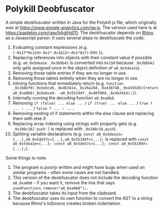 # Polykill Deobfuscator
A simple deobfuscator written in Java for the Polykill js file, which originally was at https://www.googie-anaiytics.com/ga.js.
The version used here is at https://pastebin.com/raw/hAgtHd70.
The deobfuscator depends on [Rhino](https://github.com/mozilla/rhino) as a Javascript parser.
It uses several steps to deobfuscate the code:
1. Evaluating constant expressions (e.g. `(-0x17*0x12d+-0x1*-0x1b13+-0x1*0x7)` into `1`).
2. Replacing references into objects with their constant value if possible (e.g. `a0_0x5dea1e._0x3b6b41` is converted into `0x150` because `_0x3b6b41` only gets assigned once in the object definition of `a0_0x5dea1e`).
3. Removing those table entries if they are no longer in use.
4. Removing those tables entirely when they are no longer in use.
5. Inlining functions that immediately return (e.g. `function _0x168ef0(_0x5ebce6,_0x4b3414,_0x26a284,_0x438748,_0x439328){return a0_0xa0b8(_0x5ebce6- -a0_0x55194f._0x48f80d,_0x4b3414);}`).
6. Internally running the decoding function `a0_0xa0b8`.
7. Removing `if (false) ... else ...` / `if (true) ... else ...` / `true ? ... : ...` / `false ? ... : ...`.
8. Removing nesting of if statements within the else clause and replacing them with else if.
9. Replacing array indexing using strings with property gets (e.g. `_0x208c16['push']` is replaced with `_0x208c16.push`).
10. Splitting variable declarations (e.g. `const a0_0x5dea1e={...},a0_0x5de57c={...},a0_0x55194f={...};`  is replaced with `const a0_0x5dea1e={...}; const a0_0x5de57c={...}; const a0_0x55194f={...};`).

Some things to note:
1. The program is poorly written and might have bugs when used on similar programs - often some cases are not handled.
2. This version of the deobfuscator does not include the decoding function `a0_0xa0b8` - if you want it, remove the line that says `usedFunctions.remove("a0_0xa0b8");`.
3. The deobfuscator takes its input from the clipboard.
4. The deobfuscator uses its own function to convert the AST to a string because Rhino's toSource creates broken indentation.
